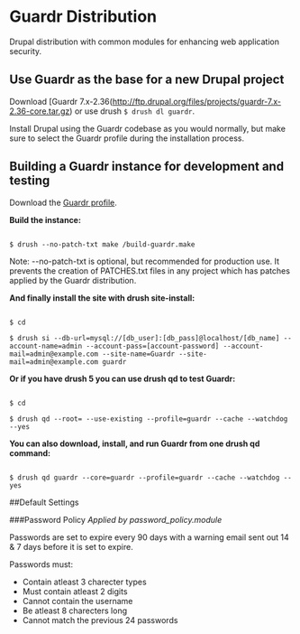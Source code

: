 # Guardr Distribution

Drupal distribution with common modules for enhancing web application security.

## Use Guardr as the base for a new Drupal project

Download [Guardr 7.x-2.36(http://ftp.drupal.org/files/projects/guardr-7.x-2.36-core.tar.gz) or use drush <code>$ drush dl guardr</code>.

Install Drupal using the Guardr codebase as you would normally, but make sure to select the Guardr profile during the installation process.

## Building a Guardr instance for development and testing

Download the [Guardr profile](http://ftp.drupal.org/files/projects/guardr-7.x-1.x-dev.tar.gz).

**Build the instance:**

<code>
$ drush --no-patch-txt make <path-to-guardr>/build-guardr.make <path-to-make-results>
</code>

Note: --no-patch-txt is optional, but recommended for production use. It prevents the creation of PATCHES.txt files in any project which has patches applied by the Guardr distribution.

**And finally install the site with drush site-install:**

<code>
$ cd <path-to-make-results>
</code>

<code>
$ drush si --db-url=mysql://[db_user]:[db_pass]@localhost/[db_name] --account-name=admin --account-pass=[account-password] --account-mail=admin@example.com --site-name=Guardr --site-mail=admin@example.com guardr
</code>

**Or if you have drush 5 you can use drush qd to test Guardr:**

<code>
$ cd <path-to-make-results>
</code>

<code>
$ drush qd --root=<path-to-make-results> --use-existing --profile=guardr --cache --watchdog --yes
</code>

**You can also download, install, and run Guardr from one drush qd command:**

<code>
$ drush qd guardr --core=guardr --profile=guardr --cache --watchdog --yes
</code>

##Default Settings

###Password Policy
*Applied by password_policy.module*

Passwords are set to expire every 90 days with a warning email sent out 14 & 7 days before it is set to expire.

Passwords must:

* Contain atleast 3 charecter types
* Must contain atleast 2 digits
* Cannot contain the username
* Be atleast 8 charecters long
* Cannot match the previous 24 passwords
